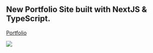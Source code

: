## New Portfolio Site built with NextJS & TypeScript.

[Portfolio](https://nextjs-git-develop-devrob.vercel.app/)

![](https://devrob.github.io/nextjs/public/png/Portfolio.png)

